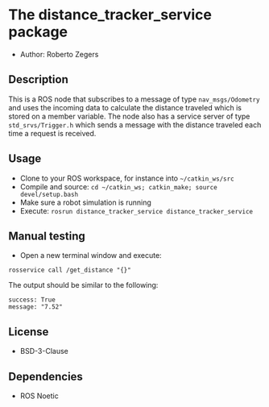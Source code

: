 # The distance_tracker_service package

- Author: Roberto Zegers

## Description

This is a ROS node that subscribes to a message of type `nav_msgs/Odometry` 
and uses the incoming data to calculate the distance traveled which is 
stored on a member variable. The node also has a service server of type 
`std_srvs/Trigger.h` which sends a message with the distance traveled each
time a request is received.

## Usage
- Clone to your ROS workspace, for instance into `~/catkin_ws/src`  
- Compile and source: `cd ~/catkin_ws; catkin_make; source devel/setup.bash`  
- Make sure a robot simulation is running  
- Execute: `rosrun distance_tracker_service distance_tracker_service`  


## Manual testing
- Open a new terminal window and execute:  
```
rosservice call /get_distance "{}"
```
The output should be similar to the following:  
```
success: True
message: "7.52"
```

## License
- BSD-3-Clause

## Dependencies
- ROS Noetic
